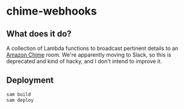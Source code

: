 # chime-webhooks

## What does it do?

A collection of Lambda functions to broadcast pertinent details to an [Amazon
Chime](https://aws.amazon.com/chime) room. We're apparently moving to Slack, so
this is deprecated and kind of hacky, and I don't intend to improve it.

## Deployment

```bash
sam build
sam deploy
```